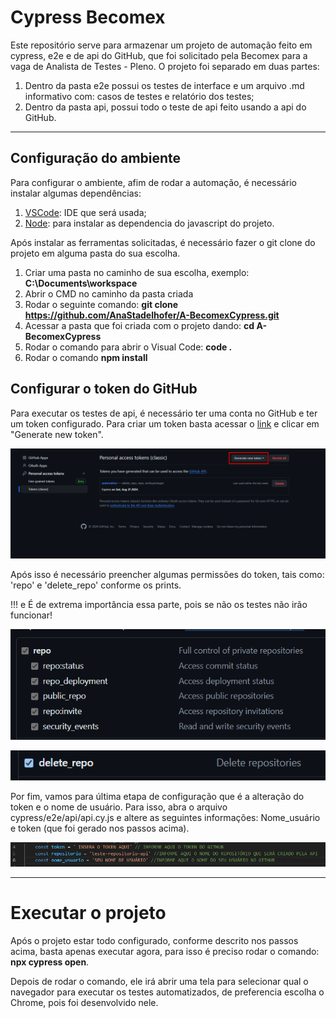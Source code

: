 
# Cypress Becomex

Este repositório serve para armazenar um projeto de automação feito em cypress, e2e e de api do GitHub, que foi solicitado pela Becomex para a vaga de Analista de Testes - Pleno.
O projeto foi separado em duas partes:
1. Dentro da pasta e2e possui os testes de interface e um arquivo .md informativo com: casos de testes e relatório dos testes;
2. Dentro da pasta api, possui todo o teste de api feito usando a api do GitHub.

----
## Configuração do ambiente

Para configurar o ambiente, afim de rodar a automação, é necessário instalar algumas dependências:

1. [VSCode](https://code.visualstudio.com/Download): IDE que será usada;
2. [Node](https://nodejs.org/en/download/package-manager): para instalar as dependencia do javascript do projeto.

Após instalar as ferramentas solicitadas, é necessário fazer o git clone do projeto em alguma pasta do sua escolha.

1. Criar uma pasta no caminho de sua escolha, exemplo: **C:\Documents\workspace**
2. Abrir o CMD no caminho da pasta criada
3. Rodar o seguinte comando: **git clone https://github.com/AnaStadelhofer/A-BecomexCypress.git**
4. Acessar a pasta que foi criada com o projeto dando: **cd A-BecomexCypress**
5. Rodar o comando para abrir o Visual Code: **code .**
6. Rodar o comando **npm install**


## Configurar o token do GitHub

Para executar os testes de api, é necessário ter uma conta no GitHub e ter um token configurado. Para criar um token basta acessar o [link](https://github.com/settings/tokens/) e clicar em "Generate new token". 

![Criar token](imgs-readme/image.png)

Após isso é necessário preencher algumas permissões do token, tais como: 'repo' e 'delete_repo' conforme os prints.

!!! e É de extrema importância essa parte, pois se não os testes não irão funcionar!

![repo](imgs-readme/image-1.png)

![delete_repo](imgs-readme/image-2.png)

Por fim, vamos para última etapa de configuração que é a alteração do token e o nome de usuário. Para isso, abra o arquivo cypress/e2e/api/api.cy.js e altere as seguintes informações: Nome_usuário e token (que foi gerado nos passos acima).

![alterar arquivo](imgs-readme/image3.png)

----
# Executar o projeto

Após o projeto estar todo configurado, conforme descrito nos passos acima, basta apenas executar agora, para isso é preciso rodar o comando: **npx cypress open**.

Depois de rodar o comando, ele irá abrir uma tela para selecionar qual o navegador para executar os testes automatizados, de preferencia escolha o Chrome, pois foi desenvolvido nele.

